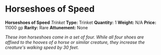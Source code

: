 # Horseshoes of Speed

**Horseshoes of Speed**
_Trinket_
**Type:** Trinket
**Quantity:** 1
**Weight:** N/A
**Price:** 11000 gp
**Rarity:** Rare
**Attunement:** None

*These iron horseshoes come in a set of four. While all four shoes are affixed to the hooves of a horse or similar creature, they increase the creature's walking speed by 30 feet.*